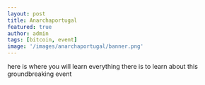 ```yaml
---
layout: post
title: Anarchaportugal
featured: true
author: admin
tags: [bitcoin, event]
image: '/images/anarchaportugal/banner.png'
---
```


here is where you will learn everything there is to learn about this groundbreaking event
